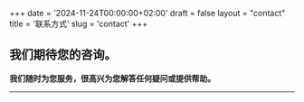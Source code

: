 +++
date = '2024-11-24T00:00:00+02:00'
draft = false
layout = "contact"
title = '联系方式'
slug = 'contact'
+++

## 我们期待您的咨询。

**我们随时为您服务，很高兴为您解答任何疑问或提供帮助。**

---
